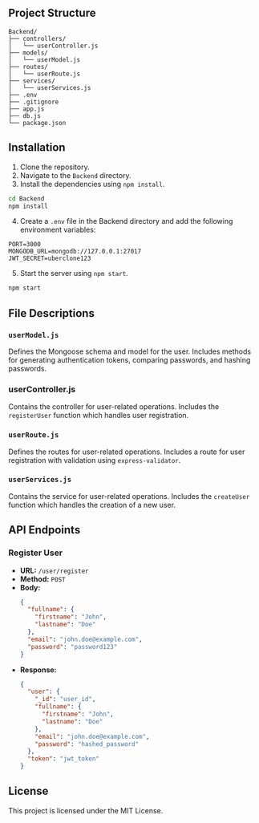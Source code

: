 
## Project Structure

```
Backend/
├── controllers/
│   └── userController.js
├── models/
│   └── userModel.js
├── routes/
│   └── userRoute.js
├── services/
│   └── userServices.js
├── .env
├── .gitignore
├── app.js
├── db.js
└── package.json
```

## Installation

1. Clone the repository.
2. Navigate to the `Backend` directory.
3. Install the dependencies using `npm install`.

```sh
cd Backend
npm install
```

4. Create a `.env` file in the Backend directory and add the following environment variables:

```
PORT=3000
MONGODB_URL=mongodb://127.0.0.1:27017
JWT_SECRET=uberclone123
```

5. Start the server using `npm start`.

```sh
npm start
```

## File Descriptions

### `userModel.js`

Defines the Mongoose schema and model for the user. Includes methods for generating authentication tokens, comparing passwords, and hashing passwords.

### userController.js

Contains the controller for user-related operations. Includes the `registerUser` function which handles user registration.

### `userRoute.js`

Defines the routes for user-related operations. Includes a route for user registration with validation using `express-validator`.

### `userServices.js`

Contains the service for user-related operations. Includes the `createUser` function which handles the creation of a new user.

## API Endpoints

### Register User

- **URL:** `/user/register`
- **Method:** `POST`
- **Body:**
  ```json
  {
    "fullname": {
      "firstname": "John",
      "lastname": "Doe"
    },
    "email": "john.doe@example.com",
    "password": "password123"
  }
  ```
- **Response:**
  ```json
  {
    "user": {
      "_id": "user_id",
      "fullname": {
        "firstname": "John",
        "lastname": "Doe"
      },
      "email": "john.doe@example.com",
      "password": "hashed_password"
    },
    "token": "jwt_token"
  }
  ```

## License

This project is licensed under the MIT License.
```


